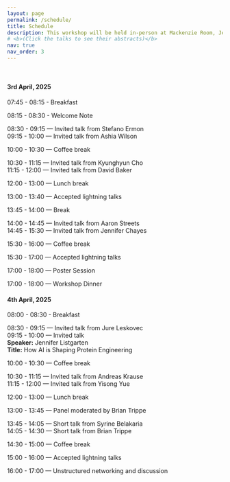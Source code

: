 ```yaml
---
layout: page
permalink: /schedule/
title: Schedule
description: This workshop will be held in-person at Mackenzie Room, Jen-Hsun Huang Engineering Center, Stanford University on April 3rd and April 4th, 2025. The session will cover invited talks, contributed lightning talks, and a panel discussion. Long invited talks span for 45 minutes, short talks for 20 minutes and contributed lightning talks for 10 minutes each. The tentative schedule in local time zone, Pacific Stanford Time (PST), can be found below. 
# <b>(Click the talks to see their abstracts)</b>
nav: true
nav_order: 3
---
```


<br>

#### 3rd April, 2025

07:45 - 08:15 - Breakfast 

08:15 - 08:30 - Welcome Note

08:30 - 09:15 — Invited talk from Stefano Ermon<br>
09:15 - 10:00 — Invited talk from Ashia Wilson

10:00 - 10:30 — Coffee break

10:30 - 11:15 — Invited talk from Kyunghyun Cho<br>
11:15 - 12:00 — Invited talk from David Baker 

12:00 - 13:00 — Lunch break

13:00 - 13:40 — Accepted lightning talks

13:45 - 14:00 — Break

14:00 - 14:45 — Invited talk from Aaron Streets<br>
14:45 - 15:30 — Invited talk from Jennifer Chayes

15:30 - 16:00 — Coffee break

15:30 - 17:00 — Accepted lightning talks

17:00 - 18:00 — Poster Session

17:00 - 18:00 — Workshop Dinner 
	
#### 4th April, 2025

08:00 - 08:30 - Breakfast 

08:30 - 09:15 — Invited talk from Jure Leskovec<br>
09:15 - 10:00 — Invited talk<br> 
                **Speaker:** Jennifer Listgarten<br>
                **Title:** How AI is Shaping Protein Engineering

10:00 - 10:30 — Coffee break

10:30 - 11:15 — Invited talk from Andreas Krause<br>
11:15 - 12:00 — Invited talk from Yisong Yue 

12:00 - 13:00 — Lunch break

13:00 - 13:45 — Panel moderated by Brian Trippe

13:45 - 14:05 — Short talk from Syrine Belakaria<br>
14:05 - 14:30 — Short talk from Brian Trippe

14:30 - 15:00 — Coffee break

15:00 - 16:00 — Accepted lightning talks

16:00 - 17:00 — Unstructured networking and discussion
